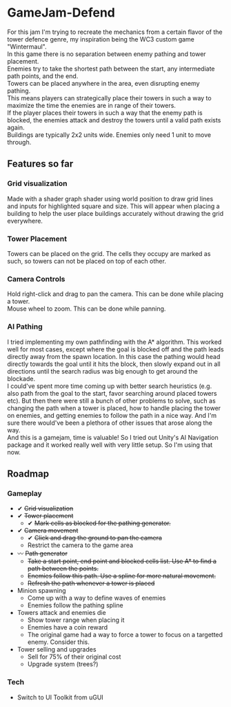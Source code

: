 # GameJam-Defend
For this jam I'm trying to recreate the mechanics from a certain flavor of the tower defence genre, my inspiration being the WC3 custom game "Wintermaul".
<br>In this game there is no separation between enemy pathing and tower placement.
<br>Enemies try to take the shortest path between the start, any intermediate path points, and the end.
<br>Towers can be placed anywhere in the area, even disrupting enemy pathing. 
<br>This means players can strategically place their towers in such a way to maximize the time the enemies are in range of their towers.
<br>If the player places their towers in such a way that the enemy path is blocked, the enemies attack and destroy the towers until a valid path exists again.
<br>Buildings are typically 2x2 units wide. Enemies only need 1 unit to move through.

## Features so far
### Grid visualization
Made with a shader graph shader using world position to draw grid lines and inputs for highlighted square and size. 
This will appear when placing a building to help the user place buildings accurately without drawing the grid everywhere.
### Tower Placement
Towers can be placed on the grid. The cells they occupy are marked as such, so towers can not be placed on top of each other.
### Camera Controls
Hold right-click and drag to pan the camera. This can be done while placing a tower.<br>
Mouse wheel to zoom. This can be done while panning.
### AI Pathing
I tried implementing my own pathfinding with the A* algorithm. This worked well for most cases, except where the goal is blocked off and the path leads directly away from the spawn location. In this case the pathing would head directly towards the goal until it hits the block, then slowly expand out in all directions until the search radius was big enough to get around the blockade.
<br>I could've spent more time coming up with better search heuristics (e.g. also path from the goal to the start, favor searching around placed towers etc). But then there were still a bunch of other problems to solve, such as changing the path when a tower is placed, how to handle placing the tower on enemies, and getting enemies to follow the path in a nice way. And I'm sure there would've been a plethora of other issues that arose along the way.
<br>And this is a gamejam, time is valuable! So I tried out Unity's AI Navigation package and it worked really well with very little setup. So I'm using that now. 

## Roadmap
### Gameplay
- ✔ ~~Grid visualization~~
- ✔ ~~Tower placement~~
    - ✔ ~~Mark cells as blocked for the pathing generator.~~
- ✔ ~~Camera movement~~
    - ✔ ~~Click and drag the ground to pan the camera~~
    - Restrict the camera to the game area
- 〰 ~~Path generator~~ 
    - ~~Take a start point, end point and blocked cells list. Use A* to find a path between the points.~~
    - ~~Enemies follow this path. Use a spline for more natural movement.~~
    - ~~Refresh the path whenever a tower is placed~~
- Minion spawning
    - Come up with a way to define waves of enemies
    - Enemies follow the pathing spline
- Towers attack and enemies die
    - Show tower range when placing it
    - Enemies have a coin reward
    - The original game had a way to force a tower to focus on a targetted enemy. Consider this.
- Tower selling and upgrades
    - Sell for 75% of their original cost
    - Upgrade system (trees?)
### Tech
- Switch to UI Toolkit from uGUI